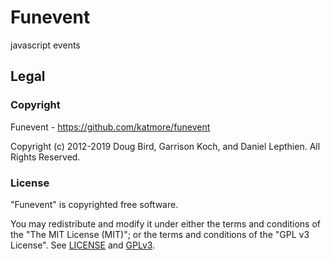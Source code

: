 # Funevent
javascript events

## Legal
### Copyright
Funevent - https://github.com/katmore/funevent

Copyright (c) 2012-2019 Doug Bird, Garrison Koch, and Daniel Lepthien.
All Rights Reserved.

### License
"Funevent" is copyrighted free software.

You may redistribute and modify it under either the terms and conditions of the
"The MIT License (MIT)"; or the terms and conditions of the "GPL v3 License".
See [LICENSE](https://github.com/katmore/funevent/blob/master/LICENSE) and [GPLv3](https://github.com/katmore/funevent/blob/master/GPLv3).
